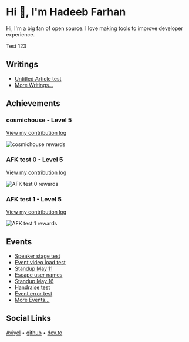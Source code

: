 # Hi 👋, I'm Hadeeb Farhan
Hi, I'm a big fan of open source. I love making tools to improve developer experience.

Test 123

## Writings

* [Untitled Article test](https://beta.aviyel.com/post/1959)
* [More Writings...](https://beta.aviyel.com/search?term=\*&uid=1340&root=blog)

## Achievements

### cosmichouse - Level 5

[View my contribution log](https://beta.aviyel.com/user/afk-z10/110/rewards)

![cosmichouse rewards](https://beta.aviyel.com/assets/uploads/rewards/share/user/1340/readme/110.png)

### AFK test 0 - Level 5

[View my contribution log](https://beta.aviyel.com/user/afk-z10/1969/rewards)

![AFK test 0 rewards](https://beta.aviyel.com/assets/uploads/rewards/share/user/1340/readme/1969.png)

### AFK test 1 - Level 5

[View my contribution log](https://beta.aviyel.com/user/afk-z10/1971/rewards)

![AFK test 1 rewards](https://beta.aviyel.com/assets/uploads/rewards/share/user/1340/readme/1971.png)

## Events

* [Speaker stage test](https://beta.aviyel.com/events/1248/speaker-stage-test)
* [Event video load test](https://beta.aviyel.com/events/1376/event-video-load-test)
* [Standup May 11](https://beta.aviyel.com/events/1533/standup-may-11)
* [Escape user names](https://beta.aviyel.com/events/1424/escape-user-names)
* [Standup May 16](https://beta.aviyel.com/events/1537/standup-may-16)
* [Handraise test](https://beta.aviyel.com/events/1191/handraise-test)
* [Event error test](https://beta.aviyel.com/events/1029/event-error-test)
* [More Events...](https://beta.aviyel.com/search?term=\*&uid=1340&root=event)

## Social Links
[Aviyel](https://beta.aviyel.com/@afk-z10)  •  [github](https://github.com/hadeeb)  •  [dev.to](https://dev.to/hadeeb)

